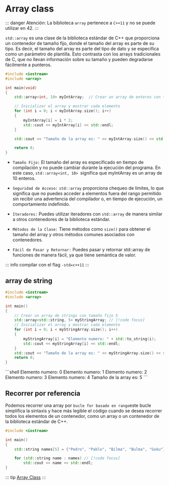 # Array class

::: danger Atención:
 La biblioteca `array` pertenece a `C++11` y no se puede utilizar en 42.
:::

`std::array` es una clase de la biblioteca estándar de C++ que proporciona un contenedor de tamaño fijo, donde el tamaño del array es parte de su tipo. Es decir, el tamaño del array es parte del tipo de dato y se especifica como un parámetro de plantilla. Esto contrasta con los arrays tradicionales de C, que no llevan información sobre su tamaño y pueden degradarse fácilmente a punteros.

```cpp
#include <iostream>
#include <array>

int main(void)
{
    std::array<int, 10> myIntArray;  // Crear un array de enteros con tamaño fijo 10

    // Inicializar el array y mostrar cada elemento
    for (int i = 0; i < myIntArray.size(); i++)
    {
        myIntArray[i] = i * 2;
        std::cout << myIntArray[i] << std::endl;
    }

    std::cout << "Tamaño de la array es: " << myIntArray.size() << std::endl;

    return 0;
}

```

+ `Tamaño Fijo:` El tamaño del array es especificado en tiempo de compilación y no puede cambiar durante la ejecución del programa. En este caso, `std::array<int, 10> `significa que myIntArray es un array de 10 enteros.

+ `Seguridad de Acceso:` `std::array` proporciona chequeo de límites, lo que significa que no puedes acceder a elementos fuera del rango permitido sin recibir una advertencia del compilador o, en tiempo de ejecución, un comportamiento indefinido.

+ `Iteradores:` Puedes utilizar iteradores con `std::array` de manera similar a otros contenedores de la biblioteca estándar.

+ `Métodos de la Clase:` Tiene métodos como `size()` para obtener el tamaño del array y otros métodos comunes asociados con contenedores.

+ `Fácil de Pasar y Retornar:` Puedes pasar y retornar std::array de funciones de manera fácil, ya que tiene semántica de valor.

 ::: info 
 compilar con el flag `-std=c++11`
 :::

## array de string

```cpp
#include <iostream>
#include <array>

int main()
{
	// Crear un array de strings con tamaño fijo 5
	std::array<std::string, 5> myStringArray; // [!code focus]
	// Inicializar el array y mostrar cada elemento
	for (int i = 0; i < myStringArray.size(); i++)
	{
		myStringArray[i] = "Elemento numero: " + std::to_string(i);
		std::cout << myStringArray[i] << std::endl;
	}
	std::cout << "Tamaño de la array es: " << myStringArray.size() << std::endl;
	return 0;
}
```
<Badge type="info" text="output" />
```shell
Elemento numero: 0
Elemento numero: 1
Elemento numero: 2
Elemento numero: 3
Elemento numero: 4
Tamaño de la array es: 5
```

## Recorrer por referencia

Podemos recorrer una array por `bucle for basado en rango`este bucle simplifica la sintaxis y hace más legible el código cuando se desea recorrer todos los elementos de un contenedor, como un array o un contenedor de la biblioteca estándar de C++.



```cpp
#include <iostream>

int main()
{
	std::string names[5] = {"Pedro", "Pablo", "Bilma", "Bulma", "Goku"};

	for (std::string name : names) // [!code focus]
		std::cout << name << std::endl;
}
```

::: tip [Array Class](https://cplusplus.com/reference/array/array/)
:::
